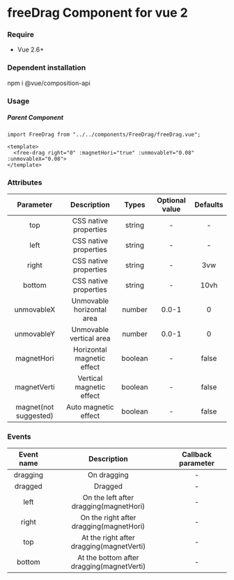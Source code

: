 <!--
 * @Date: 2021-06-29 10:34:12
 * @LastEditors: LemoFire
 * @LastEditTime: 2021-07-01 15:22:01
-->
# freeDrag Component for vue 2

### Require
- Vue 2.6+

### Dependent installation

npm i @vue/composition-api

### Usage
##### Parent Component
```
import FreeDrag from "../../components/FreeDrag/freeDrag.vue";

<template>
  <free-drag right="0" :magnetHori="true" :unmovableY="0.08" :unmovableX="0.08">
</template>
```

### Attributes

|       Parameter       |         Description         |  Types  | Optional value | Defaults |
| :-------------------: | :-------------------------: | :-----: | :------------: | :------: |
|          top          |    CSS native properties    | string  |       -        |    -     |
|         left          |    CSS native properties    | string  |       -        |    -     |
|         right         |    CSS native properties    | string  |       -        |   3vw    |
|        bottom         |    CSS native properties    | string  |       -        |   10vh   |
|      unmovableX       |  Unmovable horizontal area  | number  |     0.0-1      |    0     |
|      unmovableY       |   Unmovable vertical area   | number  |     0.0-1      |    0     |
|      magnetHori       | Horizontal  magnetic effect | boolean |       -        |  false   |
|      magnetVerti      |  Vertical magnetic effect   | boolean |       -        |  false   |
| magnet(not suggested) |    Auto magnetic effect     | boolean |       -        |  false   |

### Events

| Event name |                Description                | Callback parameter |
| :--------: | :---------------------------------------: | :----------------: |
|  dragging  |                On dragging                |         -          |
|  dragged   |                  Dragged                  |         -          |
|    left    |  On the left after dragging(magnetHori)   |         -          |
|   right    |  On the right after dragging(magnetHori)  |         -          |
|    top     | At the right after dragging(magnetVerti)  |         -          |
|   bottom   | At the bottom after dragging(magnetVerti) |         -          |